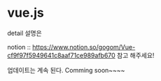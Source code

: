 # vue.js

detail 설명은 

notion :: 
https://www.notion.so/gogom/Vue-cf9f97f5949641c8aaf71ce989afb670
참고 해주세요!

업데이트는 계속 된다. Comming soon~~~~